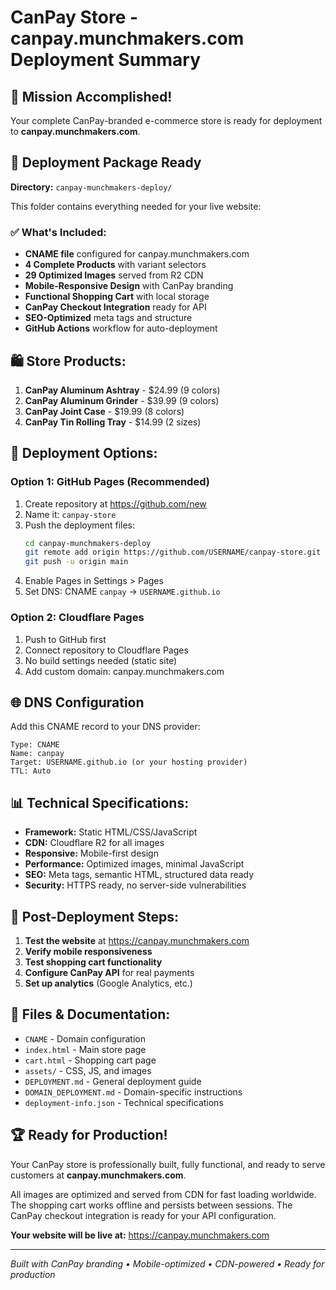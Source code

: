 # CanPay Store - canpay.munchmakers.com Deployment Summary

## 🎯 **Mission Accomplished!**

Your complete CanPay-branded e-commerce store is ready for deployment to **canpay.munchmakers.com**.

## 📁 **Deployment Package Ready**

**Directory:** `canpay-munchmakers-deploy/`

This folder contains everything needed for your live website:

### ✅ **What's Included:**
- **CNAME file** configured for canpay.munchmakers.com
- **4 Complete Products** with variant selectors
- **29 Optimized Images** served from R2 CDN
- **Mobile-Responsive Design** with CanPay branding
- **Functional Shopping Cart** with local storage
- **CanPay Checkout Integration** ready for API
- **SEO-Optimized** meta tags and structure
- **GitHub Actions** workflow for auto-deployment

## 🛍️ **Store Products:**

1. **CanPay Aluminum Ashtray** - $24.99 (9 colors)
2. **CanPay Aluminum Grinder** - $39.99 (9 colors)  
3. **CanPay Joint Case** - $19.99 (8 colors)
4. **CanPay Tin Rolling Tray** - $14.99 (2 sizes)

## 🚀 **Deployment Options:**

### **Option 1: GitHub Pages (Recommended)**
1. Create repository at https://github.com/new
2. Name it: `canpay-store`
3. Push the deployment files:
   ```bash
   cd canpay-munchmakers-deploy
   git remote add origin https://github.com/USERNAME/canpay-store.git
   git push -u origin main
   ```
4. Enable Pages in Settings > Pages
5. Set DNS: CNAME `canpay` → `USERNAME.github.io`

### **Option 2: Cloudflare Pages**
1. Push to GitHub first
2. Connect repository to Cloudflare Pages
3. No build settings needed (static site)
4. Add custom domain: canpay.munchmakers.com

## 🌐 **DNS Configuration**

Add this CNAME record to your DNS provider:

```
Type: CNAME
Name: canpay
Target: USERNAME.github.io (or your hosting provider)
TTL: Auto
```

## 📊 **Technical Specifications:**

- **Framework:** Static HTML/CSS/JavaScript
- **CDN:** Cloudflare R2 for all images
- **Responsive:** Mobile-first design
- **Performance:** Optimized images, minimal JavaScript
- **SEO:** Meta tags, semantic HTML, structured data ready
- **Security:** HTTPS ready, no server-side vulnerabilities

## 🔧 **Post-Deployment Steps:**

1. **Test the website** at https://canpay.munchmakers.com
2. **Verify mobile responsiveness**
3. **Test shopping cart functionality**
4. **Configure CanPay API** for real payments
5. **Set up analytics** (Google Analytics, etc.)

## 📝 **Files & Documentation:**

- `CNAME` - Domain configuration
- `index.html` - Main store page
- `cart.html` - Shopping cart page
- `assets/` - CSS, JS, and images
- `DEPLOYMENT.md` - General deployment guide
- `DOMAIN_DEPLOYMENT.md` - Domain-specific instructions
- `deployment-info.json` - Technical specifications

## 🏆 **Ready for Production!**

Your CanPay store is professionally built, fully functional, and ready to serve customers at **canpay.munchmakers.com**. 

All images are optimized and served from CDN for fast loading worldwide. The shopping cart works offline and persists between sessions. The CanPay checkout integration is ready for your API configuration.

**Your website will be live at:** https://canpay.munchmakers.com

---
*Built with CanPay branding • Mobile-optimized • CDN-powered • Ready for production*